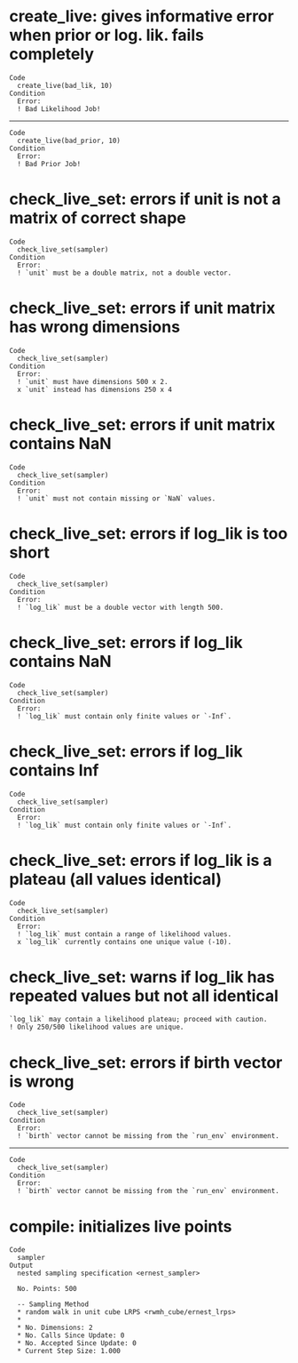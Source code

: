 # create_live: gives informative error when prior or log. lik. fails completely

    Code
      create_live(bad_lik, 10)
    Condition
      Error:
      ! Bad Likelihood Job!

---

    Code
      create_live(bad_prior, 10)
    Condition
      Error:
      ! Bad Prior Job!

# check_live_set: errors if unit is not a matrix of correct shape

    Code
      check_live_set(sampler)
    Condition
      Error:
      ! `unit` must be a double matrix, not a double vector.

# check_live_set: errors if unit matrix has wrong dimensions

    Code
      check_live_set(sampler)
    Condition
      Error:
      ! `unit` must have dimensions 500 x 2.
      x `unit` instead has dimensions 250 x 4

# check_live_set: errors if unit matrix contains NaN

    Code
      check_live_set(sampler)
    Condition
      Error:
      ! `unit` must not contain missing or `NaN` values.

# check_live_set: errors if log_lik is too short

    Code
      check_live_set(sampler)
    Condition
      Error:
      ! `log_lik` must be a double vector with length 500.

# check_live_set: errors if log_lik contains NaN

    Code
      check_live_set(sampler)
    Condition
      Error:
      ! `log_lik` must contain only finite values or `-Inf`.

# check_live_set: errors if log_lik contains Inf

    Code
      check_live_set(sampler)
    Condition
      Error:
      ! `log_lik` must contain only finite values or `-Inf`.

# check_live_set: errors if log_lik is a plateau (all values identical)

    Code
      check_live_set(sampler)
    Condition
      Error:
      ! `log_lik` must contain a range of likelihood values.
      x `log_lik` currently contains one unique value (-10).

# check_live_set: warns if log_lik has repeated values but not all identical

    `log_lik` may contain a likelihood plateau; proceed with caution.
    ! Only 250/500 likelihood values are unique.

# check_live_set: errors if birth vector is wrong

    Code
      check_live_set(sampler)
    Condition
      Error:
      ! `birth` vector cannot be missing from the `run_env` environment.

---

    Code
      check_live_set(sampler)
    Condition
      Error:
      ! `birth` vector cannot be missing from the `run_env` environment.

# compile: initializes live points

    Code
      sampler
    Output
      nested sampling specification <ernest_sampler>
      
      No. Points: 500
      
      -- Sampling Method 
      * random walk in unit cube LRPS <rwmh_cube/ernest_lrps>
      * 
      * No. Dimensions: 2
      * No. Calls Since Update: 0
      * No. Accepted Since Update: 0
      * Current Step Size: 1.000


